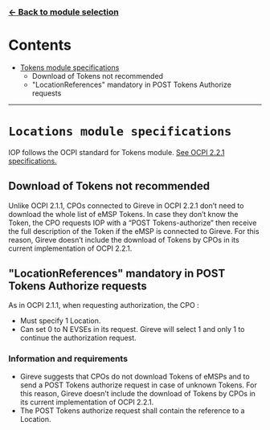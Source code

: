 ### [<- Back to module selection](cpo_edits.md)

# Contents

* [Tokens module specifications](#tokens-module-specifications)
  - Download of Tokens not recommended
  - "LocationReferences" mandatory in POST Tokens Authorize requests

***

# `Locations module specifications`

IOP follows the OCPI standard for Tokens module. [See OCPI 2.2.1 specifications.](https://github.com/ocpi/ocpi/blob/release-2.2.1-bugfixes/mod_tokens.asciidoc)

## Download of Tokens not recommended
Unlike OCPI 2.1.1, CPOs connected to Gireve in OCPI 2.2.1 don’t need to download the whole list of eMSP Tokens.
In case they don’t know the Token, the CPO requests IOP with a “POST Tokens-authorize” then receive the full description of the Token if the eMSP is connected to Gireve.
For this reason, Gireve doesn’t include the download of Tokens by CPOs in its current implementation of OCPI 2.2.1.

## "LocationReferences" mandatory in POST Tokens Authorize requests
As in OCPI 2.1.1, when requesting authorization, the CPO :
-   Must specify 1 Location.
-   Can set 0 to N EVSEs in its request. Gireve will select 1 and only 1 to continue the authorization request.

### Information and requirements
-   Gireve suggests that CPOs do not download Tokens of eMSPs and to send a POST Tokens authorize request in case of unknown Tokens. For this reason, Gireve doesn’t include the download of Tokens by CPOs in its current implementation of OCPI 2.2.1.
-   The POST Tokens authorize request shall contain the reference to a Location.
